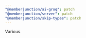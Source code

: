 ```yaml
---
"@memberjunction/ai-groq": patch
"@memberjunction/server": patch
"@memberjunction/skip-types": patch
---
```


Various

